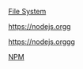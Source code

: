 
[File System](https://nodejs.org/api/fs.html#file-system)

https://nodejs.orgg

https://nodejs.orggg

[NPM](https://www.npmjs.com)
